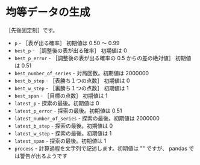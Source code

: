 # 均等データの生成

［先後固定制］です。  

* `p` - ［表が出る確率］ 初期値は 0.50 ～ 0.99
* `best_p` - ［調整後の表が出る確率］ 初期値は 0
* `best_p_error` - ［調整後の表が出る確率の 0.5 からの差の絶対値］ 初期値は 0.51
* `best_number_of_series` - 対局回数。初期値は 2000000
* `best_b_step` - ［表勝ち１つの点数］ 初期値は 0
* `best_w_step` - ［裏勝ち１つの点数］ 初期値は 1
* `best_span` - ［目標の点数］ 初期値は 1
* `latest_p` - 探索の最後。初期値は 0
* `latest_p_error` - 探索の最後。初期値は 0.51
* `latest_number_of_series` - 探索の最後。初期値は 2000000
* `latest_b_step` - 探索の最後。初期値は 0
* `latest_w_step` - 探索の最後。初期値は 1
* `latest_span` - 探索の最後。初期値は 1
* `process` - 計算過程を文字列で記述します。初期値は "" ですが、 pandas では警告が出るようです
